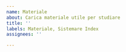 ```yaml
---
name: Materiale
about: Carica materiale utile per studiare
title: ''
labels: Materiale, Sistemare Index
assignees: ''

---
```



